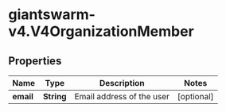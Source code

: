 # giantswarm-v4.V4OrganizationMember

## Properties
Name | Type | Description | Notes
------------ | ------------- | ------------- | -------------
**email** | **String** | Email address of the user | [optional] 


